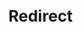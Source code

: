 ﻿---
layout: src/layouts/Redirect.astro
title: Redirect
redirect: /docs/deployments/azure/deploying-a-package-to-an-azure-web-app/using-deployment-slots-with-azure-web-apps
pubDate:  2023-01-01
navSearch: false
navSitemap: false
navMenu: false
---

